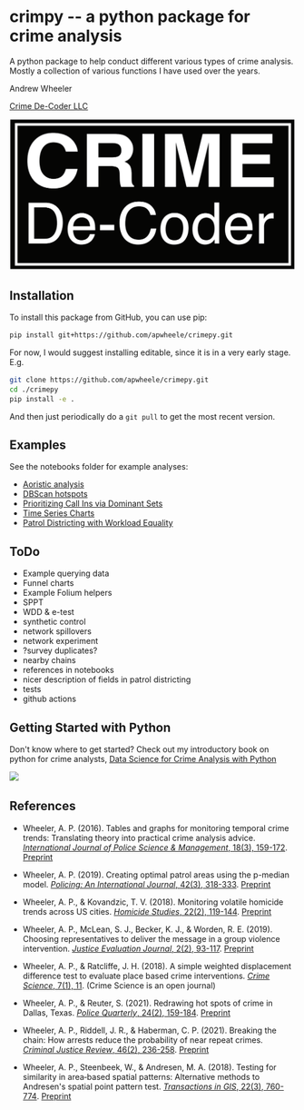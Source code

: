 # crimpy -- a python package for crime analysis

A python package to help conduct different various types of crime analysis. Mostly a collection of various functions I have used over the years.

Andrew Wheeler

[Crime De-Coder LLC](https://crimede-coder.com/)

![](/crimepy/CDCWLineRec.PNG)

## Installation

To install this package from GitHub, you can use pip:

```bash
pip install git+https://github.com/apwheele/crimepy.git
```

For now, I would suggest installing editable, since it is in a very early stage. E.g.

```bash
git clone https://github.com/apwheele/crimepy.git
cd ./crimepy
pip install -e .
```

And then just periodically do a `git pull` to get the most recent version.

## Examples

See the notebooks folder for example analyses:

 - [Aoristic analysis](./notebooks/AoristicAnalysis.ipynb)
 - [DBScan hotspots](./notebooks/DBScanHotspots.ipynb)
 - [Prioritizing Call Ins via Dominant Sets](./notebooks/DominantSetNetwork.ipynb)
 - [Time Series Charts](./notebooks/TimeSeriesCharts.ipynb)
 - [Patrol Districting with Workload Equality](./notebooks/PatrolDistricts.ipynb)

## ToDo

 - Example querying data
 - Funnel charts
 - Example Folium helpers
 - SPPT
 - WDD & e-test
 - synthetic control
 - network spillovers
 - network experiment
 - ?survey duplicates?
 - nearby chains
 - references in notebooks
 - nicer description of fields in patrol districting
 - tests
 - github actions

## Getting Started with Python

Don't know where to get started? Check out my introductory book on python for crime analysts, [Data Science for Crime Analysis with Python](https://crimede-coder.com/blogposts/2024/PythonDataScience)

![](https://crimede-coder.com/images/CoverPage.png)

## References

 - Wheeler, A. P. (2016). Tables and graphs for monitoring temporal crime trends: Translating theory into practical crime analysis advice. [*International Journal of Police Science & Management*, 18(3), 159-172](https://journals.sagepub.com/doi/abs/10.1177/1461355716642781). [Preprint](https://papers.ssrn.com/sol3/papers.cfm?abstract_id=2551472)

 - Wheeler, A. P. (2019). Creating optimal patrol areas using the p-median model. [*Policing: An International Journal*, 42(3), 318-333](https://www.emerald.com/insight/content/doi/10.1108/pijpsm-02-2018-0027/full/html). [Preprint](https://papers.ssrn.com/sol3/papers.cfm?abstract_id=3109791)

 - Wheeler, A. P., & Kovandzic, T. V. (2018). Monitoring volatile homicide trends across US cities. [*Homicide Studies*, 22(2), 119-144](https://journals.sagepub.com/doi/abs/10.1177/1088767917740171). [Preprint](https://papers.ssrn.com/sol3/papers.cfm?abstract_id=2977556)

 - Wheeler, A. P., McLean, S. J., Becker, K. J., & Worden, R. E. (2019). Choosing representatives to deliver the message in a group violence intervention. [*Justice Evaluation Journal*, 2(2), 93-117](https://www.tandfonline.com/doi/abs/10.1080/24751979.2019.1630661). [Preprint](https://papers.ssrn.com/sol3/papers.cfm?abstract_id=2934325)

 - Wheeler, A. P., & Ratcliffe, J. H. (2018). A simple weighted displacement difference test to evaluate place based crime interventions. [*Crime Science*, 7(1), 11](https://link.springer.com/article/10.1186/s40163-018-0085-5). (Crime Science is an open journal)

 - Wheeler, A. P., & Reuter, S. (2021). Redrawing hot spots of crime in Dallas, Texas. [*Police Quarterly*, 24(2), 159-184](https://journals.sagepub.com/doi/abs/10.1177/1098611120957948). [Preprint](https://www.crimrxiv.com/pub/wmelrli9)

 - Wheeler, A. P., Riddell, J. R., & Haberman, C. P. (2021). Breaking the chain: How arrests reduce the probability of near repeat crimes. [*Criminal Justice Review*, 46(2), 236-258](https://journals.sagepub.com/doi/abs/10.1177/0734016821999707). [Preprint](https://osf.io/7tazd/download)

 - Wheeler, A. P., Steenbeek, W., & Andresen, M. A. (2018). Testing for similarity in area‐based spatial patterns: Alternative methods to Andresen's spatial point pattern test. [*Transactions in GIS*, 22(3), 760-774](https://onlinelibrary.wiley.com/doi/abs/10.1111/tgis.12341). [Preprint](https://papers.ssrn.com/sol3/papers.cfm?abstract_id=3111822)